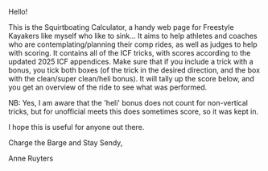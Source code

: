 Hello! 

This is the Squirtboating Calculator, a handy web page for Freestyle Kayakers like myself who like to sink...
It aims to help athletes and coaches who are contemplating/planning their comp rides, as well as judges to help with scoring.
It contains all of the ICF tricks, with scores according to the updated 2025 ICF appendices. 
Make sure that if you include a trick with a bonus, you tick both boxes (of the trick in the desired direction, and the box with the clean/super clean/heli bonus). 
It will tally up the score below, and you get an overview of the ride to see what was performed.

NB: Yes, I am aware that the 'heli' bonus does not count for non-vertical tricks, but for unofficial meets this does sometimes score, so it was kept in.

I hope this is useful for anyone out there. 

Charge the Barge and Stay Sendy,

Anne Ruyters
